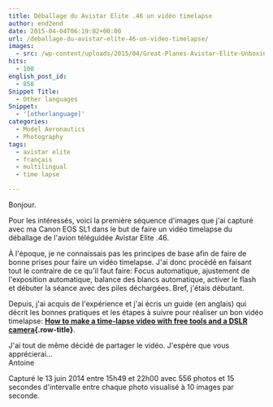 ```yaml
---
title: Déballage du Avistar Elite .46 un vidéo timelapse
author: end2end
date: 2015-04-04T06:19:02+00:00
url: /deballage-du-avistar-elite-46-un-video-timelapse/
images:
  - src: /wp-content/uploads/2015/04/Great-Planes-Avistar-Elite-Unboxing-featured-image.jpg
hits:
  - 100
english_post_id:
  - 858
Snippet Title:
  - Other languages
Snippet:
  - '[otherlanguage]'
categories:
  - Model Aeronautics
  - Photography
tags:
  - avistar elite
  - français
  - multilingual
  - time lapse

---
```

Bonjour.

Pour les intéressés, voici la première séquence d'images que j'ai capturé avec ma Canon EOS SL1 dans le but de faire un vidéo timelapse du déballage de l'avion téléguidée Avistar Elite .46.<!--more-->

À l'époque, je ne connaissais pas les principes de base afin de faire de bonne prises pour faire un vidéo timelapse. J'ai donc procédé en faisant tout le contraire de ce qu'il faut faire: Focus automatique, ajustement de l'exposition automatique, balance des blancs automatique, activer le flash et débuter la séance avec des piles déchargées. Bref, j'étais débutant.

Depuis, j'ai acquis de l'expérience et j'ai écris un guide (en anglais) qui décrit les bonnes pratiques et les étapes à suivre pour réaliser un bon vidéo timelapse: **[How to make a time-lapse video with free tools and a DSLR camera](/how-to-make-a-time-lapse-video-with-free-tools-and-a-dslr-camera/ "How to make a time-lapse video with free tools and a DSLR camera"){.row-title}**.

J'ai tout de même décidé de partager le vidéo. J'espère que vous apprécierai...  
Antoine

Capturé le 13 juin 2014 entre 15h49 et 22h00 avec 556 photos et 15 secondes d'intervalle entre chaque photo visualisé à 10 images par seconde.
